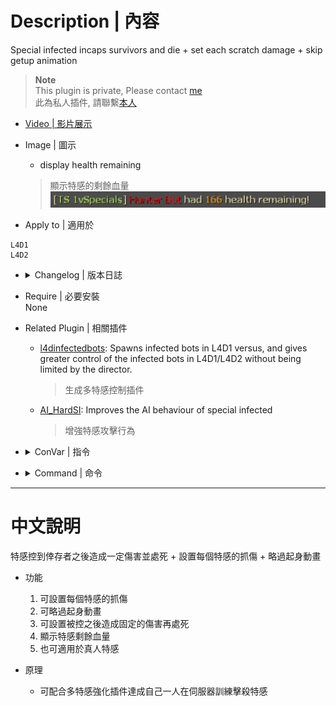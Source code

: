 # Description | 內容
Special infected incaps survivors and die + set each scratch damage + skip getup animation

> __Note__ <br/>
This plugin is private, Please contact [me](https://github.com/fbef0102/Game-Private_Plugin#私人插件列表-private-plugins-list)<br/>
此為私人插件, 請聯繫[本人](https://github.com/fbef0102/Game-Private_Plugin#私人插件列表-private-plugins-list)

* [Video | 影片展示](https://youtu.be/E3dha5uPseQ)

* Image | 圖示
	* display health remaining
	> 顯示特感的剩餘血量
	<br/>![1vSpecials_1](image/1vSpecials_1.jpg)

* Apply to | 適用於
```
L4D1
L4D2
```

* <details><summary>Changelog | 版本日誌</summary>

	* v2.3
</details>

* Require | 必要安裝
<br/>None

* Related Plugin | 相關插件
	* [l4dinfectedbots](https://github.com/fbef0102/L4D1_2-Plugins/tree/master/l4dinfectedbots): Spawns infected bots in L4D1 versus, and gives greater control of the infected bots in L4D1/L4D2 without being limited by the director.
		> 生成多特感控制插件
	* [AI_HardSI](https://github.com/fbef0102/L4D2-Plugins/tree/master/AI_HardSI): Improves the AI behaviour of special infected
		> 增強特感攻擊行為

* <details><summary>ConVar | 指令</summary>

	* cfg/sourcemod/1vSpecials.cfg
	```php
    // If 1, this plugin only takes effect when infected attacking bot.
    sm_1vSpecials_apply_bot_only "0"

    // Modfiy Charger attack damage before suicides. (-1=Disable)
    sm_1vSpecials_charger_attack_dmg "35"

    // Charger claw Dmg. (-1=Default value dmg)
    sm_1vSpecials_charger_claw_dmg "-1"

    // If 1, Announce SI Health Left before SI suicides.
    sm_1vSpecials_dmgannounce "1"

    // Modfiy Hunter attack damage before suicides. (-1=Disable)
    sm_1vSpecials_hunter_attack_dmg "25"

    // Hunter claw Dmg. (-1=Default value dmg)
    sm_1vSpecials_hunter_claw_dmg "-1"

    // Modfiy Jockey attack damage before suicides. (-1=Disable)
    sm_1vSpecials_jockey_attack_dmg "30"

    // Jockey claw Dmg. (-1=Default value dmg)
    sm_1vSpecials_jockey_claw_dmg "-1"

    // If 1, Kill All Infected. 0=Only Kill Attacker
    sm_1vSpecials_kill_all "0"

    // If 1, Skip Survivor Get Up Animation.
    sm_1vSpecials_skip_getup "1"

    // Modfiy Smoker attack damage before suicides. (-1=Disable)
    sm_1vSpecials_smoker_attack_dmg "20"

    // Smoker claw Dmg. (-1=Default value dmg)
    sm_1vSpecials_smoker_claw_dmg "-1"
	```
</details>

* <details><summary>Command | 命令</summary>

	None
</details>

- - - -
# 中文說明
特感控到倖存者之後造成一定傷害並處死 + 設置每個特感的抓傷 + 略過起身動畫

* 功能
	1. 可設置每個特感的抓傷
	2. 可略過起身動畫
	3. 可設置被控之後造成固定的傷害再處死
    4. 顯示特感剩餘血量
    5. 也可適用於真人特感

* 原理
	* 可配合多特感強化插件達成自己一人在伺服器訓練擊殺特感
